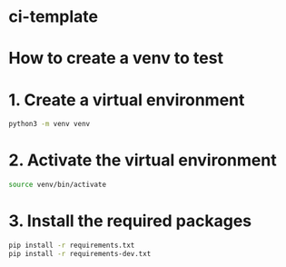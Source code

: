 # ci-template
# How to create a venv to test
# 1. Create a virtual environment
```bash
python3 -m venv venv
```
# 2. Activate the virtual environment
```bash
source venv/bin/activate
```
# 3. Install the required packages
```bash
pip install -r requirements.txt
pip install -r requirements-dev.txt
```